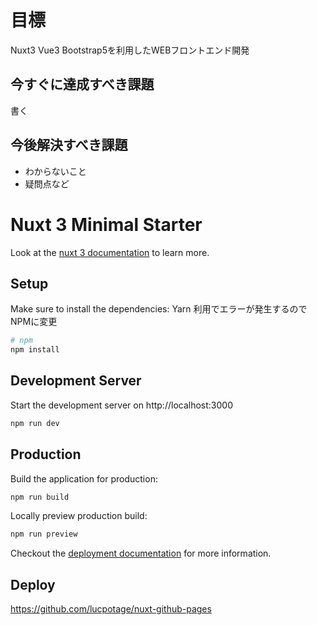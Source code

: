 # 目標

Nuxt3 Vue3 Bootstrap5を利用したWEBフロントエンド開発

## 今すぐに達成すべき課題

書く

## 今後解決すべき課題

- わからないこと
- 疑問点など

# Nuxt 3 Minimal Starter

Look at the [nuxt 3 documentation](https://v3.nuxtjs.org) to learn more.

## Setup

Make sure to install the dependencies:
Yarn 利用でエラーが発生するのでNPMに変更

```bash
# npm
npm install

```

## Development Server

Start the development server on http://localhost:3000

```bash
npm run dev
```

## Production

Build the application for production:

```bash
npm run build
```

Locally preview production build:

```bash
npm run preview
```

Checkout the [deployment documentation](https://v3.nuxtjs.org/guide/deploy/presets) for more information.

## Deploy

<https://github.com/lucpotage/nuxt-github-pages>
